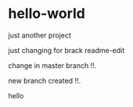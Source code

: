 # hello-world
just another project 


just changing for brack readme-edit

change in master branch !!.

new branch created !!.

hello
